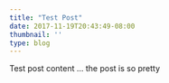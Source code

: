 ```yaml
---
title: "Test Post"
date: 2017-11-19T20:43:49-08:00
thumbnail: ''
type: blog
---
```


Test post content ... the post is so pretty
